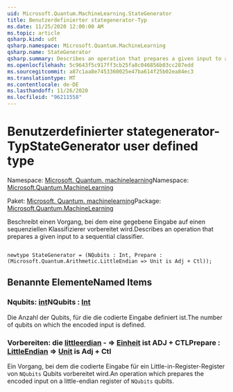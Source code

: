 ```yaml
---
uid: Microsoft.Quantum.MachineLearning.StateGenerator
title: Benutzerdefinierter stategenerator-Typ
ms.date: 11/25/2020 12:00:00 AM
ms.topic: article
qsharp.kind: udt
qsharp.namespace: Microsoft.Quantum.MachineLearning
qsharp.name: StateGenerator
qsharp.summary: Describes an operation that prepares a given input to a sequential classifier.
ms.openlocfilehash: 5c9643f5c917ff3cb25fa8c046856b03cc287edd
ms.sourcegitcommit: a87c1aa8e7453360025e47ba614f25b02ea84ec3
ms.translationtype: MT
ms.contentlocale: de-DE
ms.lasthandoff: 11/26/2020
ms.locfileid: "96211558"
---
```

# <a name="stategenerator-user-defined-type"></a><span data-ttu-id="e3d26-102">Benutzerdefinierter stategenerator-Typ</span><span class="sxs-lookup"><span data-stu-id="e3d26-102">StateGenerator user defined type</span></span>

<span data-ttu-id="e3d26-103">Namespace: [Microsoft. Quantum. machinelearning](xref:Microsoft.Quantum.MachineLearning)</span><span class="sxs-lookup"><span data-stu-id="e3d26-103">Namespace: [Microsoft.Quantum.MachineLearning](xref:Microsoft.Quantum.MachineLearning)</span></span>

<span data-ttu-id="e3d26-104">Paket: [Microsoft. Quantum. machinelearning](https://nuget.org/packages/Microsoft.Quantum.MachineLearning)</span><span class="sxs-lookup"><span data-stu-id="e3d26-104">Package: [Microsoft.Quantum.MachineLearning](https://nuget.org/packages/Microsoft.Quantum.MachineLearning)</span></span>


<span data-ttu-id="e3d26-105">Beschreibt einen Vorgang, bei dem eine gegebene Eingabe auf einen sequenziellen Klassifizierer vorbereitet wird.</span><span class="sxs-lookup"><span data-stu-id="e3d26-105">Describes an operation that prepares a given input to a sequential classifier.</span></span>

```qsharp

newtype StateGenerator = (NQubits : Int, Prepare : (Microsoft.Quantum.Arithmetic.LittleEndian => Unit is Adj + Ctl));
```



## <a name="named-items"></a><span data-ttu-id="e3d26-106">Benannte Elemente</span><span class="sxs-lookup"><span data-stu-id="e3d26-106">Named Items</span></span>

### <a name="nqubits--int"></a><span data-ttu-id="e3d26-107">Nqubits: [int](xref:microsoft.quantum.lang-ref.int)</span><span class="sxs-lookup"><span data-stu-id="e3d26-107">NQubits : [Int](xref:microsoft.quantum.lang-ref.int)</span></span>

<span data-ttu-id="e3d26-108">Die Anzahl der Qubits, für die die codierte Eingabe definiert ist.</span><span class="sxs-lookup"><span data-stu-id="e3d26-108">The number of qubits on which the encoded input is defined.</span></span>
### <a name="prepare--littleendian--unit--is-adj--ctl"></a><span data-ttu-id="e3d26-109">Vorbereiten: die [littleerdian](xref:Microsoft.Quantum.Arithmetic.LittleEndian) - => [Einheit](xref:microsoft.quantum.lang-ref.unit)  ist ADJ + CTL</span><span class="sxs-lookup"><span data-stu-id="e3d26-109">Prepare : [LittleEndian](xref:Microsoft.Quantum.Arithmetic.LittleEndian) => [Unit](xref:microsoft.quantum.lang-ref.unit)  is Adj + Ctl</span></span>

<span data-ttu-id="e3d26-110">Ein Vorgang, bei dem die codierte Eingabe für ein Little-in-Register-Register von `NQubits` Qubits vorbereitet wird.</span><span class="sxs-lookup"><span data-stu-id="e3d26-110">An operation which prepares the encoded input on a little-endian register of `NQubits` qubits.</span></span>